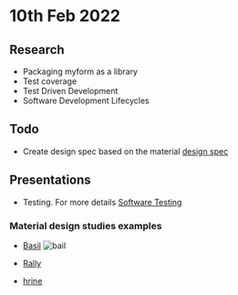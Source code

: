 # 10th Feb 2022

## Research
  - Packaging myform as a library
  - Test coverage
  - Test Driven Development
  - Software Development Lifecycles

## Todo
- Create design spec based on the material [design spec](#Material-design-studies-examples)

## Presentations
- Testing. For more details [Software Testing](./notes/ricox/unittest)

### Material design studies examples
- [Basil](https://material.io/design/material-studies/basil.html)
![bail](https://lh3.googleusercontent.com/4IxDuxpumOXH0Phe7JdsevBbPtkQsWqzKrRDNziPicyfIb9dC5U911Fz4TG2hp6jrKWO6UzknX714IQ8XrfJdaev6XkUq8jcVAeV=w1064-v0)
    
- [Rally](https://material.io/design/material-studies/rally.html)
- [hrine](https://material.io/design/material-studies/shrine.html#about-reply)


